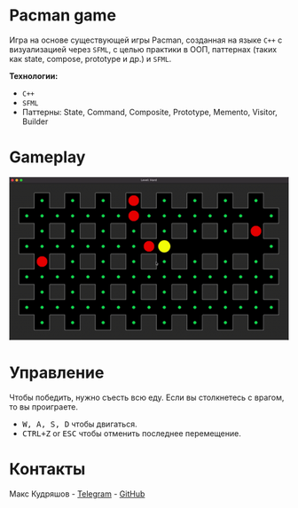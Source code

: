 # Pacman game

Игра на основе существующей игры Pacman, созданная на языке `C++` с визуализацией через `SFML`, с целью практики в ООП,
паттернах (таких как
state, compose, prototype и др.) и `SFML`.

**Технологии:**

- `C++`
- `SFML`
- Паттерны: State, Command, Composite, Prototype, Memento, Visitor, Builder

# Gameplay

<p align="left"><img src="images/gif.gif" width="600px"></p>

# Управление

Чтобы победить, нужно съесть всю еду. Если вы столкнетесь с врагом, то вы проиграете.

- <kbd>W, A, S, D</kbd> чтобы двигаться.
- <kbd>CTRL+Z</kbd> or <kbd>ESC</kbd> чтобы отменить последнее перемещение.

# Контакты

Макс Кудряшов - [Telegram](https://t.me/kudrmax) - [GitHub](https://github.com/kudrmax)
